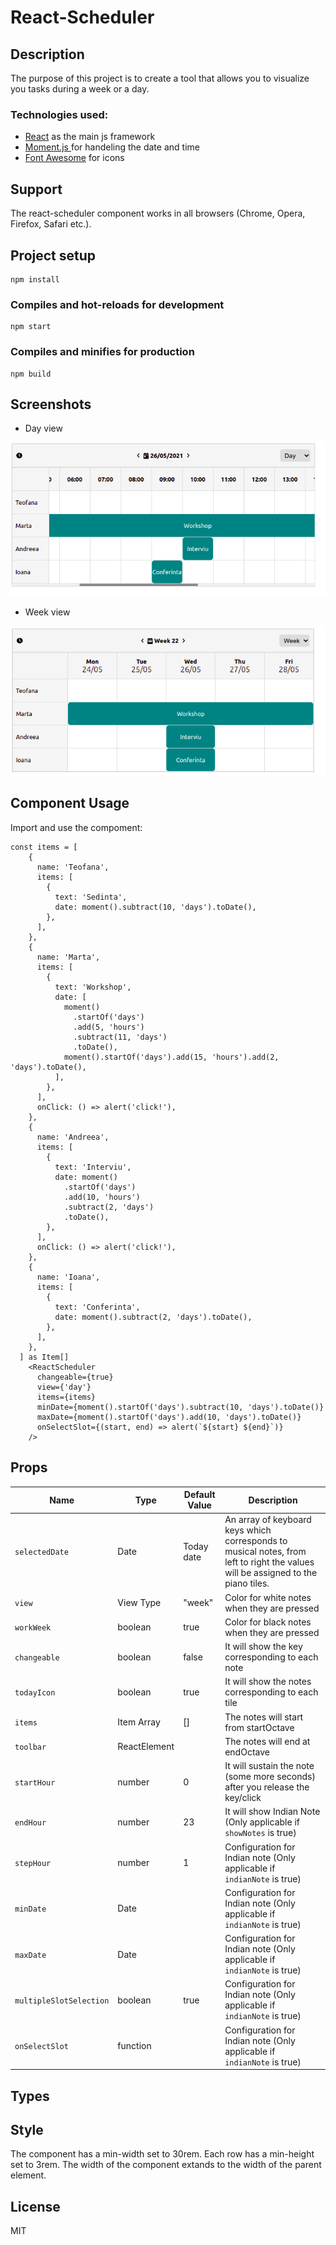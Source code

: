 # React-Scheduler

<h2>Description</h2>
The purpose of this project is to create a tool that allows you to visualize you tasks during a week or a day.
<h3> Technologies used: </h3>
  <ul>
    <li> <a target="_blank" href="https://reactjs.org/">React</a> as the main js framework</li>
    <li> <a target="_blank" href="https://momentjs.com/">Moment.js </a> for handeling the date and time </li>
    <li> <a target="_blank" href="https://fontawesome.com/">Font Awesome</a> for icons </li>
  </ul>

## Support
The react-scheduler component works in all browsers (Chrome, Opera, Firefox, Safari etc.).

## Project setup
```
npm install
```

### Compiles and hot-reloads for development
```
npm start
```

### Compiles and minifies for production
```
npm build
```
## Screenshots

- Day view

![Screenshot](https://github.com/teofanaenachioiu/React-Scheduler/blob/main/img/scheduler1.png)

- Week view

![Screenshot](https://github.com/teofanaenachioiu/React-Scheduler/blob/main/img/scheduler2.png)


## Component Usage

Import and use the compoment:

``` 
const items = [
    {
      name: 'Teofana',
      items: [
        {
          text: 'Sedinta',
          date: moment().subtract(10, 'days').toDate(),
        },
      ],
    },
    {
      name: 'Marta',
      items: [
        {
          text: 'Workshop',
          date: [
            moment()
              .startOf('days')
              .add(5, 'hours')
              .subtract(11, 'days')
              .toDate(),
            moment().startOf('days').add(15, 'hours').add(2, 'days').toDate(),
          ],
        },
      ],
      onClick: () => alert('click!'),
    },
    {
      name: 'Andreea',
      items: [
        {
          text: 'Interviu',
          date: moment()
            .startOf('days')
            .add(10, 'hours')
            .subtract(2, 'days')
            .toDate(),
        },
      ],
      onClick: () => alert('click!'),
    },
    {
      name: 'Ioana',
      items: [
        {
          text: 'Conferinta',
          date: moment().subtract(2, 'days').toDate(),
        },
      ],
    },
  ] as Item[]
    <ReactScheduler
      changeable={true}
      view={'day'}
      items={items}
      minDate={moment().startOf('days').subtract(10, 'days').toDate()}
      maxDate={moment().startOf('days').add(10, 'days').toDate()}
      onSelectSlot={(start, end) => alert(`${start} ${end}`)}
    />
```

## Props

| Name | Type | Default Value | Description |
| ---- | -----| ------------- | ----------- |
| `selectedDate` | Date | Today date |  An array of keyboard keys which corresponds to musical notes, from left to right the values will be assigned to the piano tiles. |
| `view` | View Type | "week" | Color for white notes when they are pressed |
| `workWeek` | boolean | true | Color for black notes when they are pressed |
| `changeable` | boolean | false | It will show the key corresponding to each note |
| `todayIcon` | boolean | true | It will show the notes corresponding to each tile |
| `items` | Item Array | [] | The notes will start from startOctave |
| `toolbar` | ReactElement | | The notes will end at endOctave |
| `startHour` | number | 0 | It will sustain the note (some more seconds) after you release the key/click |
| `endHour` | number | 23 | It will show Indian Note (Only applicable if `showNotes` is true) |
| `stepHour` | number | 1 | Configuration for Indian note (Only applicable if `indianNote` is true) |
| `minDate` | Date |  | Configuration for Indian note (Only applicable if `indianNote` is true) |
| `maxDate` | Date |  | Configuration for Indian note (Only applicable if `indianNote` is true) |
| `multipleSlotSelection` | boolean | true  | Configuration for Indian note (Only applicable if `indianNote` is true) |
| `onSelectSlot` | function |  | Configuration for Indian note (Only applicable if `indianNote` is true) |

## Types

## Style

The component has a min-width set to 30rem. Each row has a min-height set to 3rem. The width of the component extands to the width of the parent element.


## License

MIT

